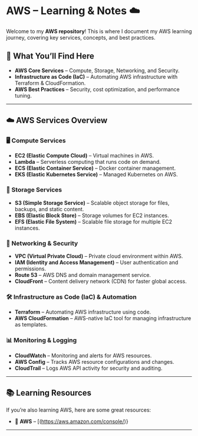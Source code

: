 # **AWS – Learning & Notes ☁️**  

Welcome to my **AWS repository**! This is where I document my AWS learning journey, covering key services, concepts, and best practices.  

## **📌 What You’ll Find Here**  
- **AWS Core Services** – Compute, Storage, Networking, and Security.  
- **Infrastructure as Code (IaC)** – Automating AWS infrastructure with Terraform & CloudFormation.  
- **AWS Best Practices** – Security, cost optimization, and performance tuning.  

---

## **☁️ AWS Services Overview**  

### **🖥 Compute Services**  
- **EC2 (Elastic Compute Cloud)** – Virtual machines in AWS.  
- **Lambda** – Serverless computing that runs code on demand.  
- **ECS (Elastic Container Service)** – Docker container management.  
- **EKS (Elastic Kubernetes Service)** – Managed Kubernetes on AWS.  

### **💾 Storage Services**  
- **S3 (Simple Storage Service)** – Scalable object storage for files, backups, and static content.  
- **EBS (Elastic Block Store)** – Storage volumes for EC2 instances.  
- **EFS (Elastic File System)** – Scalable file storage for multiple EC2 instances.  

### **📡 Networking & Security**  
- **VPC (Virtual Private Cloud)** – Private cloud environment within AWS.  
- **IAM (Identity and Access Management)** – User authentication and permissions.  
- **Route 53** – AWS DNS and domain management service.  
- **CloudFront** – Content delivery network (CDN) for faster global access.  

### **🛠 Infrastructure as Code (IaC) & Automation**  
- **Terraform** – Automating AWS infrastructure using code.  
- **AWS CloudFormation** – AWS-native IaC tool for managing infrastructure as templates.  

### **📊 Monitoring & Logging**  
- **CloudWatch** – Monitoring and alerts for AWS resources.  
- **AWS Config** – Tracks AWS resource configurations and changes.  
- **CloudTrail** – Logs AWS API activity for security and auditing.  

---

## **📚 Learning Resources**  
If you’re also learning AWS, here are some great resources:  
- 📘 **AWS** – [(https://aws.amazon.com/console/)}  
---

